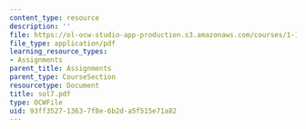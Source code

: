 ```yaml
---
content_type: resource
description: ''
file: https://ol-ocw-studio-app-production.s3.amazonaws.com/courses/1-124j-foundations-of-software-engineering-fall-2000/93ff352713637f8e6b2da5f515e71a82_sol7.pdf
file_type: application/pdf
learning_resource_types:
- Assignments
parent_title: Assignments
parent_type: CourseSection
resourcetype: Document
title: sol7.pdf
type: OCWFile
uid: 93ff3527-1363-7f8e-6b2d-a5f515e71a82
---
```

